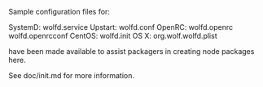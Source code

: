Sample configuration files for:

SystemD: wolfd.service
Upstart: wolfd.conf
OpenRC:  wolfd.openrc
         wolfd.openrcconf
CentOS:  wolfd.init
OS X:    org.wolf.wolfd.plist

have been made available to assist packagers in creating node packages here.

See doc/init.md for more information.
